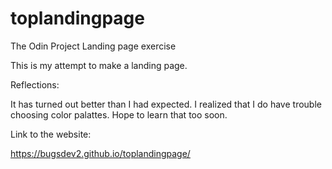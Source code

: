 # toplandingpage
The Odin Project Landing page exercise

This is my attempt to make a landing page.

Reflections: 

It has turned out better than I had expected. I realized that I do have trouble choosing color palattes. Hope to learn that too soon. 

Link to the website: 

https://bugsdev2.github.io/toplandingpage/
